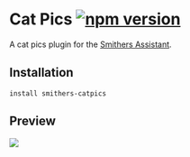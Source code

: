 # Cat Pics [![npm version](https://img.shields.io/npm/v/smithers-catpics.svg?style=flat)](https://www.npmjs.com/package/smithers-catpics)

A cat pics plugin for the [Smithers Assistant](https://github.com/SmithersAssistant/smithers).

## Installation

```
install smithers-catpics
```

## Preview

![](https://d.pr/i/LAq+)
